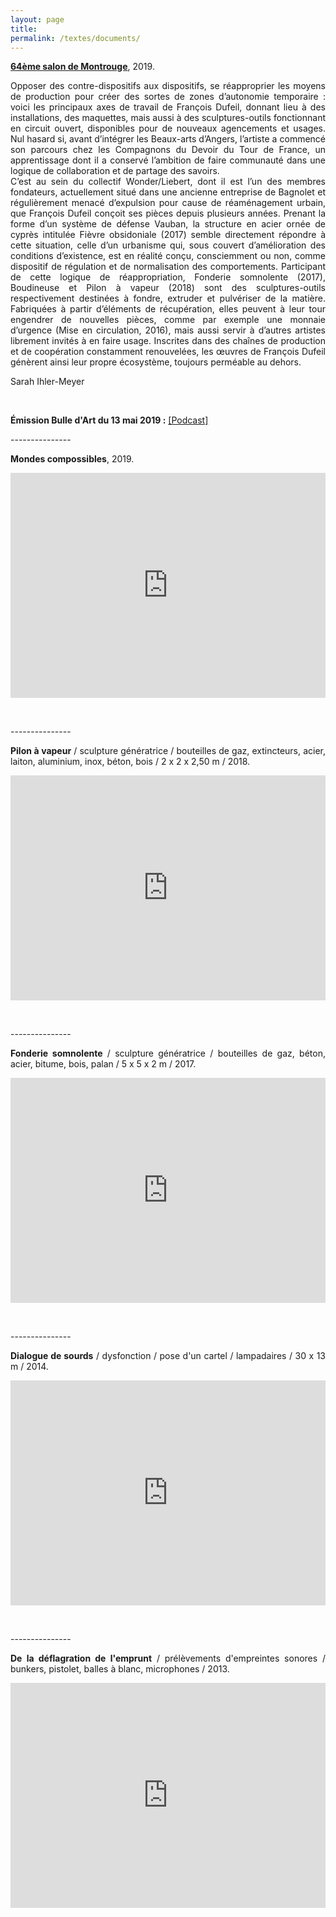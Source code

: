 ```yaml
---
layout: page
title: 
permalink: /textes/documents/
---
```


<span style="font-weight: bold;"><a href="#" onclick='window.open("http://www.salondemontrouge.com/1039-francois-dufeil.htm");return false;'>64ème salon de Montrouge</a></span>, 2019. 

<p style="text-align:justify">
Opposer des contre-dispositifs aux dispositifs, se réapproprier les moyens de production pour créer des sortes de zones d’autonomie temporaire : voici les principaux axes de travail de François Dufeil, donnant lieu à des installations, des maquettes, mais aussi à des sculptures-outils fonctionnant en circuit ouvert, disponibles pour de nouveaux agencements et usages. Nul hasard si, avant d’intégrer les Beaux-arts d’Angers, l’artiste a commencé son parcours chez les Compagnons du Devoir du Tour de France, un apprentissage dont il a conservé l’ambition de faire communauté dans une logique de collaboration et de partage des savoirs.
<br/>
C’est au sein du collectif Wonder/Liebert, dont il est l’un des membres fondateurs, actuellement situé dans une ancienne entreprise de Bagnolet et régulièrement menacé d’expulsion pour cause de réaménagement urbain, que François Dufeil conçoit ses pièces depuis plusieurs années. Prenant la forme d’un système de défense Vauban, la structure en acier ornée de cyprès intitulée Fièvre obsidoniale (2017) semble directement répondre à cette situation, celle d’un urbanisme qui, sous couvert d’amélioration des conditions d’existence, est en réalité conçu, consciemment ou non, comme dispositif de régulation et de normalisation des comportements. Participant de cette logique de réappropriation, Fonderie somnolente (2017), Boudineuse et Pilon à vapeur (2018) sont des sculptures-outils respectivement destinées à fondre, extruder et pulvériser de la matière. Fabriquées à partir d’éléments de récupération, elles peuvent à leur tour engendrer de nouvelles pièces, comme par exemple une monnaie d’urgence (Mise en circulation, 2016), mais aussi servir à d’autres artistes librement invités à en faire usage. Inscrites dans des chaînes de production et de coopération constamment renouvelées, les œuvres de François Dufeil génèrent ainsi leur propre écosystème, toujours perméable au dehors.
</p>
<p style="text-align:justify">
Sarah Ihler-Meyer
</p>
<p>&nbsp;</p>

<p style="text-align:justify">
<span style="font-weight: bold;">Émission Bulle d'Art du 13 mai 2019 :</span> <a href="#" onclick='window.open("https://file.ausha.co/pxfy9yXBomaozVmNk3zMbj08cHvB3KnFsOtlnC1I.mp3?token=sFy76i2seONXRRhu7p9TnA&expires=1560363160");return false;'>[Podcast]</a>
</p>

<span style="font-color: #272727;">---------------</span> 
<br/>

<p style="text-align:justify">
<span style="font-weight: bold;">Mondes compossibles</span>, 2019.
</p>

<iframe src="https://player.vimeo.com/video/341789998" width="100%" height="360" frameborder="0" webkitallowfullscreen mozallowfullscreen allowfullscreen></iframe>
<p>&nbsp;</p>

<span style="font-color: #272727;">---------------</span> 
<br/>

<p style="text-align:justify">
<span style="font-weight: bold;">Pilon &agrave; vapeur</span> / sculpture g&eacute;n&eacute;ratrice / bouteilles de gaz, extincteurs, acier, laiton, aluminium, inox, b&eacute;ton, bois / 2 x 2 x 2,50 m / 2018.
</p>

<iframe src="https://player.vimeo.com/video/276490207" width="100%" height="360" frameborder="0" webkitallowfullscreen mozallowfullscreen allowfullscreen></iframe>
<p>&nbsp;</p>

<span style="font-color: #272727;">---------------</span> 
<br/>

<p style="text-align:justify">
<span style="font-weight: bold;">Fonderie somnolente</span> / sculpture g&eacute;n&eacute;ratrice / bouteilles de gaz, b&eacute;ton, acier, bitume, bois, palan / 5 x 5 x 2 m / 2017.
</p>

<iframe src="https://player.vimeo.com/video/241912834" width="100%" height="360" frameborder="0" webkitallowfullscreen mozallowfullscreen allowfullscreen></iframe>
<p>&nbsp;</p>

<span style="font-color: #272727;">---------------</span> 
<br/>

<p style="text-align:justify">
<span style="font-weight: bold;">Dialogue de sourds</span> / dysfonction / pose d'un cartel / lampadaires / 30 x 13 m / 2014.
</p>

<iframe src="https://player.vimeo.com/video/206077793" width="100%" height="360" frameborder="0" webkitallowfullscreen mozallowfullscreen allowfullscreen></iframe>
<p>&nbsp;</p>

<span style="font-color: #272727;">---------------</span> 
<br/>

<p style="text-align:justify">
<span style="font-weight: bold;">De la d&eacute;flagration de l'emprunt</span> / pr&eacute;l&egrave;vements d'empreintes sonores / bunkers, pistolet, balles &agrave; blanc, microphones / 2013.
</p>

<iframe src="https://player.vimeo.com/video/205879083" width="100%" height="360" frameborder="0" webkitallowfullscreen mozallowfullscreen allowfullscreen></iframe>
